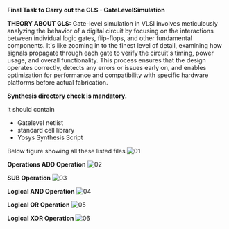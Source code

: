 **Final Task to Carry out the GLS - GateLevelSimulation**

**THEORY ABOUT GLS:**
Gate-level simulation in VLSI involves meticulously analyzing the behavior of a digital circuit by focusing on the interactions between individual logic gates, flip-flops, and other fundamental components. It's like zooming in to the finest level of detail, examining how signals propagate through each gate to verify the circuit's timing, power usage, and overall functionality. This process ensures that the design operates correctly, detects any errors or issues early on, and enables optimization for performance and compatibility with specific hardware platforms before actual fabrication.



**Synthesis directory check is mandatory.**

it should contain
  -  Gatelevel netlist
  -  standard cell library
  -  Yosys Synthesis Script

Below figure showing all these listed files
![01](https://github.com/rajath55555/rajathkumar/assets/119932039/bc7da44c-a675-4ce2-81d8-cfec9ccc6536)


**Operations
ADD Operation**
![02](https://github.com/rajath55555/rajathkumar/assets/119932039/1e1ff78b-245b-46f0-b454-f9580ad2b26c)

**SUB Operation**
![03](https://github.com/rajath55555/rajathkumar/assets/119932039/9a0da3c1-75e7-44bd-a666-1694ee40dbfc)

**Logical AND Operation**
![04](https://github.com/rajath55555/rajathkumar/assets/119932039/4a7f8b40-bb66-4505-9512-0122785185cd)

**Logical OR Operation**
![05](https://github.com/rajath55555/rajathkumar/assets/119932039/c3da97f9-05c2-4a3e-818f-d64ba61e92a0)

**Logical XOR Operation**
![06](https://github.com/rajath55555/rajathkumar/assets/119932039/5ff0f3a5-d9b2-49d9-a34d-0843bca4f716)
